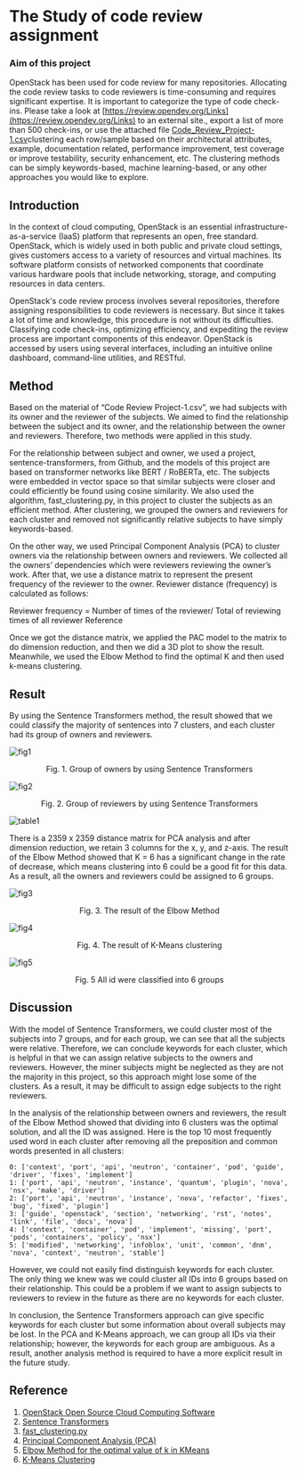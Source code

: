 # The Study of code review assignment
### Aim of this project
OpenStack has been used for code review for many repositories. Allocating the code review tasks to code reviewers is time-consuming and requires significant expertise. It is important to categorize the type of code check-ins. Please take a look at [https://review.opendev.org/Links](https://review.opendev.org/Links) to an external site., export a list of more than 500 check-ins, or use the attached file [Code_Review_Project-1.csv](https://github.com/IHsuanHu/Study_of_code_review_assignment/blob/master/Code_Review_Project-1.csv)clustering each row/sample based on their architectural attributes, example, documentation related, performance improvement, test coverage or improve testability, security enhancement, etc.  The clustering methods can be simply keywords-based, machine learning-based, or any other approaches you would like to explore.

## Introduction
In the context of cloud computing, OpenStack is an essential infrastructure-as-a-service (IaaS) platform that represents an open, free standard. OpenStack, which is widely used in both public and private cloud settings, gives customers access to a variety of resources and virtual machines. Its software platform consists of networked components that coordinate various hardware pools that include networking, storage, and computing resources in data centers.

OpenStack's code review process involves several repositories, therefore assigning responsibilities to code reviewers is necessary. But since it takes a lot of time and knowledge, this procedure is not without its difficulties. Classifying code check-ins, optimizing efficiency, and expediting the review process are important components of this endeavor. OpenStack is accessed by users using several interfaces, including an intuitive online dashboard, command-line utilities, and RESTful.

## Method
Based on the material of “Code Review Project-1.csv”, we had subjects with its owner and the reviewer of the subjects. We aimed to find the relationship between the subject and its owner, and the relationship between the owner and reviewers. Therefore, two methods were applied in this study.

For the relationship between subject and owner, we used a project, sentence-transformers, from Github, and the models of this project are based on transformer networks like BERT / RoBERTa, etc. The subjects were embedded in vector space so that similar subjects were closer and could efficiently be found using cosine similarity. We also used the algorithm, fast_clustering.py, in this project to cluster the subjects as an efficient method. After clustering, we grouped the owners and reviewers for each cluster and removed not significantly relative subjects to have simply keywords-based.

On the other way, we used Principal Component Analysis (PCA) to cluster owners via the relationship between owners and reviewers. We collected all the owners’ dependencies which were reviewers reviewing the owner’s work. After that, we use a distance matrix to represent the present frequency of the reviewer to the owner. Reviewer distance (frequency) is calculated as follows:

Reviewer frequency = Number of times of the reviewer/ Total of reviewing times of all reviewer
Reference

Once we got the distance matrix, we applied the PAC model to the matrix to do dimension reduction, and then we did a 3D plot to show the result. Meanwhile, we used the Elbow Method to find the optimal K and then used k-means clustering.

## Result
By using the Sentence Transformers method, the result showed that we could classify the majority of sentences into 7 clusters, and each cluster had its group of owners and reviewers.

![fig1](https://github.com/IHsuanHu/Study_of_code_review_assignment/blob/master/fig1.png)
<div align="center">
Fig. 1. Group of owners by using Sentence Transformers
</div>  

![fig2](https://github.com/IHsuanHu/Study_of_code_review_assignment/blob/master/fig2.png)
<div align="center">
Fig. 2. Group of reviewers by using Sentence Transformers
</div>  

![table1](https://github.com/IHsuanHu/Study_of_code_review_assignment/blob/master/table1.PNG)

There is a 2359 x 2359 distance matrix for PCA analysis and after dimension reduction, we retain 3 columns for the x, y, and z-axis. The result of the Elbow Method showed that K = 6 has a significant change in the rate of decrease, which means clustering into 6 could be a good fit for this data. As a result, all the owners and reviewers could be assigned to 6 groups.

![fig3](https://github.com/IHsuanHu/Study_of_code_review_assignment/blob/master/fig3.png)
<div align="center">
Fig. 3. The result of the Elbow Method
</div> 

![fig4](https://github.com/IHsuanHu/Study_of_code_review_assignment/blob/master/fig4.png)
<div align="center">
Fig. 4. The result of K-Means clustering
</div>

![fig5](https://github.com/IHsuanHu/Study_of_code_review_assignment/blob/master/fig5.png)
<div align="center">
Fig. 5 All id were classified into 6 groups
</div>

## Discussion
With the model of Sentence Transformers, we could cluster most of the subjects into 7 groups, and for each group, we can see that all the subjects were relative. Therefore, we can conclude keywords for each cluster, which is helpful in that we can assign relative subjects to the owners and reviewers. However, the miner subjects might be neglected as they are not the majority in this project, so this approach might lose some of the clusters. As a result, it may be difficult to assign edge subjects to the right reviewers.

In the analysis of the relationship between owners and reviewers, the result of the Elbow Method showed that dividing into 6 clusters was the optimal solution, and all the ID was assigned. Here is the top 10 most frequently used word in each cluster after removing all the preposition and common words presented in all clusters:
```
0: ['context', 'port', 'api', 'neutron', 'container', 'pod', 'guide', 'driver', 'fixes', 'implement']
1: ['port', 'api', 'neutron', 'instance', 'quantum', 'plugin', 'nova', 'nsx', 'make', 'driver']
2: ['port', 'api', 'neutron', 'instance', 'nova', 'refactor', 'fixes', 'bug', 'fixed', 'plugin']
3: ['guide', 'openstack', 'section', 'networking', 'rst', 'notes', 'link', 'file', 'docs', 'nova']
4: ['context', 'container', 'pod', 'implement', 'missing', 'port', 'pods', 'containers', 'policy', 'nsx']
5: ['modified', 'networking', 'infoblox', 'unit', 'common', 'dnm', 'nova', 'context', 'neutron', 'stable']
```
However, we could not easily find distinguish keywords for each cluster. The only thing we knew was we could cluster all IDs into 6 groups based on their relationship. This could be a problem if we want to assign subjects to reviewers to review in the future as there are no keywords for each cluster.

In conclusion, the Sentence Transformers approach can give specific keywords for each cluster but some information about overall subjects may be lost. In the PCA and K-Means approach, we can group all IDs via their relationship; however, the keywords for each group are ambiguous. As a result, another analysis method is required to have a more explicit result in the future study.

## Reference
1. [OpenStack Open Source Cloud Computing Software](https://www.openstack.org/)
2. [Sentence Transformers](https://github.com/UKPLab/sentence-transformers/blob/master/README.md)
3. [fast_clustering.py](https://github.com/UKPLab/sentence-transformers/blob/master/examples/applications/clustering/fast_clustering.py)
4. [Principal Component Analysis (PCA)](https://www.datacamp.com/tutorial/principal-component-analysis-in-python)
5. [Elbow Method for the optimal value of k in KMeans](https://www.geeksforgeeks.org/elbow-method-for-optimal-value-of-k-in-kmeans/)
6. [K-Means Clustering](https://scikit-learn.org/stable/modules/generated/sklearn.cluster.KMeans.html)
